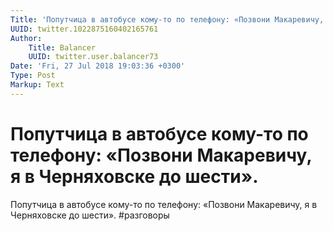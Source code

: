 ```yaml
---
Title: 'Попутчица в автобусе кому-то по телефону: «Позвони Макаревичу, я в Черняховске до шести».'
UUID: twitter.1022875160402165761
Author:
    Title: Balancer
    UUID: twitter.user.balancer73
Date: 'Fri, 27 Jul 2018 19:03:36 +0300'
Type: Post
Markup: Text
---
```


# Попутчица в автобусе кому-то по телефону: «Позвони Макаревичу, я в Черняховске до шести».

Попутчица в автобусе кому-то по телефону: «Позвони
Макаревичу, я в Черняховске до шести». #разговоры